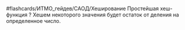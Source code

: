 #flashcards/ИТМО_гейдев/САОД/Хеширование
Простейшая хеш-функция
?
Хешем некоторого значения будет остаток от деления на определенное число.
